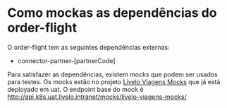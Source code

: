# Como mockas as dependências do order-flight

O order-flight tem as seguintes dependências externas:

- connector-partner-[partnerCode]

Para satisfazer as dependências, existem mocks que podem ser usados para testes. Os mocks estão no projeto [Livelo Viagens Mocks](https://stash.livelo.intranet/projects/LIVMOCKS/repos/livelo-viagens-mocks/browse) que já está deployado em uat. O endpoint base do mock é http://api.k8s.uat.livelo.intranet/mocks/livelo-viagens-mocks/

